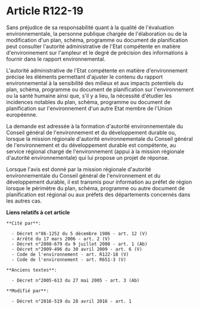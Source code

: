 # Article R122-19

Sans préjudice de sa responsabilité quant à la qualité de l'évaluation environnementale, la personne publique chargée de
l'élaboration ou de la modification d'un plan, schéma, programme ou document de planification peut consulter l'autorité
administrative de l'Etat compétente en matière d'environnement sur l'ampleur et le degré de précision des informations à
fournir dans le rapport environnemental. 

L'autorité administrative de l'Etat compétente en matière d'environnement précise les éléments permettant d'ajuster le
contenu du rapport environnemental à la sensibilité des milieux et aux impacts potentiels du plan, schéma, programme ou
document de planification sur l'environnement ou la santé humaine ainsi que, s'il y a lieu, la nécessité d'étudier les
incidences notables du plan, schéma, programme ou document de planification sur l'environnement d'un autre Etat membre de
l'Union européenne.

La demande est adressée à la formation d'autorité environnementale du Conseil général de l'environnement et du développement
durable ou, lorsque la mission régionale d'autorité environnementale du Conseil général de l'environnement et du
développement durable est compétente, au service régional chargé de l'environnement (appui à la mission régionale d'autorité
environnementale) qui lui propose un projet de réponse. 

Lorsque l'avis est donné par la mission régionale d'autorité environnementale du Conseil général de l'environnement et du
développement durable, il est transmis pour information au préfet de région lorsque le périmètre du plan, schéma, programme
ou autre document de planification est régional ou aux préfets des départements concernés dans les autres cas.

**Liens relatifs à cet article**

	**Cité par**:

	  - Décret n°86-1252 du 5 décembre 1986 - art. 12 (V)
	  - Arrêté du 17 mars 2006 - art. 2 (V)
	  - Décret n°2008-679 du 9 juillet 2008 - art. 1 (Ab)
	  - Décret n°2009-496 du 30 avril 2009 - art. 6 (V)
	  - Code de l'environnement - art. R122-18 (V)
	  - Code de l'environnement - art. R651-3 (V)

	**Anciens textes**:

	  - Décret n°2005-613 du 27 mai 2005 - art. 3 (Ab)

	**Modifié par**:

	  - Décret n°2016-519 du 28 avril 2016 - art. 1
